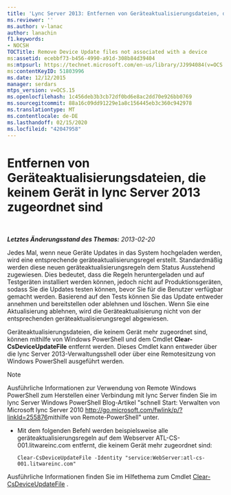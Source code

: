 ```yaml
---
title: 'Lync Server 2013: Entfernen von Geräteaktualisierungsdateien, die keinem Gerät zugeordnet sind'
ms.reviewer: ''
ms.author: v-lanac
author: lanachin
f1.keywords:
- NOCSH
TOCTitle: Remove Device Update files not associated with a device
ms:assetid: ecebbf73-b456-4990-a91d-308b84d39404
ms:mtpsurl: https://technet.microsoft.com/en-us/library/JJ994084(v=OCS.15)
ms:contentKeyID: 51803996
ms.date: 12/12/2015
manager: serdars
mtps_version: v=OCS.15
ms.openlocfilehash: 1c456deb3b3cb72df0bd6e8ac2dd70e926bb0769
ms.sourcegitcommit: 88a16c09dd91229e1a8c156445eb3c360c942978
ms.translationtype: MT
ms.contentlocale: de-DE
ms.lasthandoff: 02/15/2020
ms.locfileid: "42047958"
---
```

<div data-xmlns="http://www.w3.org/1999/xhtml">

<div class="topic" data-xmlns="http://www.w3.org/1999/xhtml" data-msxsl="urn:schemas-microsoft-com:xslt" data-cs="http://msdn.microsoft.com/">

<div data-asp="http://msdn2.microsoft.com/asp">

# <a name="remove-device-update-files-not-associated-with-a-device-in-lync-server-2013"></a>Entfernen von Geräteaktualisierungsdateien, die keinem Gerät in lync Server 2013 zugeordnet sind

</div>

<div id="mainSection">

<div id="mainBody">

<span> </span>

_**Letztes Änderungsstand des Themas:** 2013-02-20_

Jedes Mal, wenn neue Geräte Updates in das System hochgeladen werden, wird eine entsprechende geräteaktualisierungsregel erstellt. Standardmäßig werden diese neuen geräteaktualisierungsregeln dem Status Ausstehend zugewiesen. Dies bedeutet, dass die Regeln heruntergeladen und auf Testgeräten installiert werden können, jedoch nicht auf Produktionsgeräten, sodass Sie die Updates testen können, bevor Sie für die Benutzer verfügbar gemacht werden. Basierend auf den Tests können Sie das Update entweder annehmen und bereitstellen oder ablehnen und löschen. Wenn Sie eine Aktualisierung ablehnen, wird die Geräteaktualisierung nicht von der entsprechenden geräteaktualisierungsregel abgewiesen.

<div>


Geräteaktualisierungsdateien, die keinem Gerät mehr zugeordnet sind, können mithilfe von Windows PowerShell und dem Cmdlet **Clear-CsDeviceUpdateFile** entfernt werden. Dieses Cmdlet kann entweder über die lync Server 2013-Verwaltungsshell oder über eine Remotesitzung von Windows PowerShell ausgeführt werden.

<div>


> [!NOTE]  
> Ausführliche Informationen zur Verwendung von Remote Windows PowerShell zum Herstellen einer Verbindung mit lync Server finden Sie im lync Server Windows PowerShell Blog-Artikel "schnell Start: Verwalten von Microsoft lync Server 2010 <A href="http://go.microsoft.com/fwlink/p/?linkid=255876">http://go.microsoft.com/fwlink/p/?linkId=255876</A>mithilfe von Remote-PowerShell" unter.



</div>

<div>


  - Mit dem folgenden Befehl werden beispielsweise alle geräteaktualisierungsregeln auf dem Webserver ATL-CS-001.litwareinc.com entfernt, die keinem Gerät mehr zugeordnet sind:
    
        Clear-CsDeviceUpdateFile -Identity "service:WebServer:atl-cs-001.litwareinc.com"

</div>

Ausführliche Informationen finden Sie im Hilfethema zum Cmdlet [Clear-CsDeviceUpdateFile](https://docs.microsoft.com/powershell/module/skype/Clear-CsDeviceUpdateFile) .

</div>

</div>

<span> </span>

</div>

</div>

</div>


